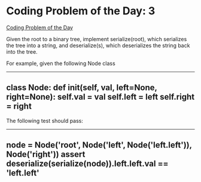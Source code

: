 # Coding Problem of the Day: 3

[Coding Problem of the Day](https://www.dailycodingproblem.com/)

Given the root to a binary tree, implement serialize(root),
which serializes the tree into a string, and deserialize(s),
which deserializes the string back into the tree.

For example, given the following Node class

-------------------------------------------------------------
class Node:
    def __init__(self, val, left=None, right=None):
        self.val = val
        self.left = left
        self.right = right
-------------------------------------------------------------
The following test should pass:

-------------------------------------------------------------
node = Node('root', Node('left', Node('left.left')), Node('right'))
assert deserialize(serialize(node)).left.left.val == 'left.left'
-------------------------------------------------------------
